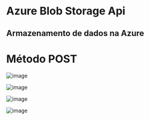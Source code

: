 # Azure Blob Storage Api

## Armazenamento de dados na Azure

# Método POST

![image](https://user-images.githubusercontent.com/6372185/219972046-32c2fe5a-7013-4dc1-805a-d21ce3084ad8.png)

![image](https://user-images.githubusercontent.com/6372185/219971964-b5b4a36a-1d37-4f48-b96e-90e2a47030d4.png)

![image](https://user-images.githubusercontent.com/6372185/219972104-78f50ede-da62-4f43-9a71-36cf83bcd7cd.png)

![image](https://user-images.githubusercontent.com/6372185/219972026-5cd362b2-59e0-4873-b669-8c8737b322c7.png)

